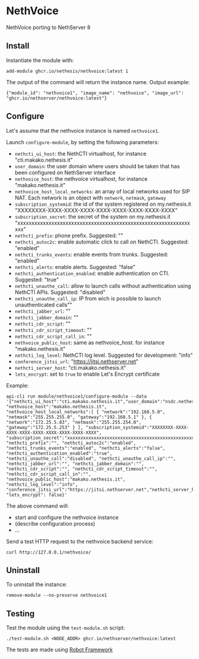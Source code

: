 # NethVoice

NethVoice porting to NethServer 8

## Install

Instantiate the module with:

    add-module ghcr.io/nethesis/nethvoice:latest 1

The output of the command will return the instance name.
Output example:

    {"module_id": "nethvoice1", "image_name": "nethvoice", "image_url": "ghcr.io/nethserver/nethvoice:latest"}

## Configure

Let's assume that the nethvoice instance is named `nethvoice1`.

Launch `configure-module`, by setting the following parameters:
-  `nethcti_ui_host`: the NethCTI virtualhost, for instance "cti.makako.nethesis.it"
-  `user_domain`: the user domain where users should be taken that has been configured on NethServer interface
-  `nethvoice_host`: the nethvoice virtualhost, for instance "makako.nethesis.it"
-  `nethvoice_host_local_networks`: an array of local networks used for SIP NAT. Each network is an object with `network`, `netmask`, `gateway`
-  `subscription_systemid`: the id of the system registered on my.nethesis.it "XXXXXXXX-XXXX-XXXX-XXXX-XXXX-XXXX-XXXX-XXXX-XXXX"
-  `subscription_secret`: the secret of the system on my.nethesis.it "xxxxxxxxxxxxxxxxxxxxxxxxxxxxxxxxxxxxxxxxxxxxxxxxxxxxxxxxxxxxxxxx"
-  `nethcti_prefix`: phone prefix. Suggested: ""
-  `nethcti_autoc2c`: enable automatic click to call on NethCTI. Suggested: "enabled"
-  `nethcti_trunks_events`: enable events from trunks. Suggested: "enabled"
-  `nethcti_alerts`: enable alerts. Suggested: "false"
-  `nethcti_authentication_enabled`: enable authentication on CTI. Suggested: "true"
-  `nethcti_unauthe_call`: allow to launch calls without authentication using NethCTI APIs. Suggested: "disabled"
-  `nethcti_unauthe_call_ip`: IP from wich is possible to launch unauthenticated calls""
-  `nethcti_jabber_url`: ""
-  `nethcti_jabber_domain`: ""
-  `nethcti_cdr_script`: ""
-  `nethcti_cdr_script_timeout`: ""
-  `nethcti_cdr_script_call_in`: ""
-  `nethvoice_public_host`: same as nethvoice_host. for instance "makako.nethesis.it"
-  `nethcti_log_level`: NethCTI log level. Suggested for development: "info"
-  `conference_jitsi_url`: "https://jitsi.nethserver.net"
-  `nethcti_server_host`: "cti.makako.nethesis.it"
-  `lets_encrypt`: set to `true` to enable Let's Encrypt certificate

Example:

    api-cli run module/nethvoice1/configure-module --data '{"nethcti_ui_host":"cti.makako.nethesis.it","user_domain":"nsdc.nethesis.it", "nethvoice_host":"makako.nethesis.it", "nethvoice_host_local_networks":[ { "network":"192.168.5.0", "netmask":"255.255.255.0", "gateway":"192.168.5.1" }, { "network":"172.25.5.83", "netmask":"255.255.254.0", "gateway":"172.25.5.253" } ], "subscription_systemid":"XXXXXXXX-XXXX-XXXX-XXXX-XXXX-XXXX-XXXX-XXXX-XXXX", "subscription_secret":"xxxxxxxxxxxxxxxxxxxxxxxxxxxxxxxxxxxxxxxxxxxxxxxxxxxxxxxxxxxxxxxx", "nethcti_prefix":"", "nethcti_autoc2c":"enabled", "nethcti_trunks_events":"enabled", "nethcti_alerts":"false", "nethcti_authentication_enabled":"true", "nethcti_unauthe_call":"disabled", "nethcti_unauthe_call_ip":"", "nethcti_jabber_url":"", "nethcti_jabber_domain":"", "nethcti_cdr_script":"", "nethcti_cdr_script_timeout":"", "nethcti_cdr_script_call_in":"", "nethvoice_public_host":"makako.nethesis.it", "nethcti_log_level":"info", "conference_jitsi_url":"https://jitsi.nethserver.net","nethcti_server_host":"cti.makako.nethesis.it", "lets_encrypt": false}'

The above command will:
- start and configure the nethvoice instance
- (describe configuration process)
- ...

Send a test HTTP request to the nethvoice backend service:

    curl http://127.0.0.1/nethvoice/

## Uninstall

To uninstall the instance:

    remove-module --no-preserve nethvoice1

## Testing

Test the module using the `test-module.sh` script:


    ./test-module.sh <NODE_ADDR> ghcr.io/nethserver/nethvoice:latest

The tests are made using [Robot Framework](https://robotframework.org/)

